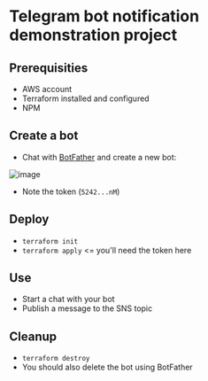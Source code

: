 # Telegram bot notification demonstration project

## Prerequisities

* AWS account
* Terraform installed and configured
* NPM

## Create a bot

* Chat with [BotFather](https://t.me/botfather/) and create a new bot:

![image](https://user-images.githubusercontent.com/82075/150497553-7c855ae6-0d1e-4221-b528-7b8c19cf8b0b.png)

* Note the token (```5242...nM```)

## Deploy

* ```terraform init```
* ```terraform apply``` <= you'll need the token here

## Use

* Start a chat with your bot
* Publish a message to the SNS topic

## Cleanup

* ```terraform destroy```
* You should also delete the bot using BotFather
